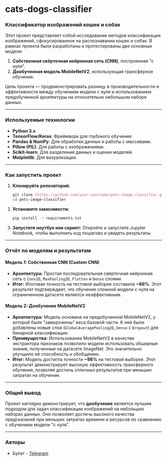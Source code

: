 # cats-dogs-classifier

### Классификатор изображений кошек и собак

Этот проект представляет собой исследование методов классификации изображений, сфокусированное на распознавании кошек и собак. В рамках проекта были разработаны и протестированы две основные модели:
1.  **Собственная свёрточная нейронная сеть (CNN)**, построенная "с нуля".
2.  **Дообученная модель MobileNetV2**, использующая трансферное обучение.

Цель проекта — продемонстрировать разницу в производительности и эффективности между обучением модели с нуля и использованием предобученной архитектуры на относительно небольшом наборе данных.

***

### Используемые технологии

* **Python 3.x**
* **TensorFlow/Keras**: Фреймворк для глубокого обучения.
* **Pandas & NumPy**: Для обработки данных и работы с массивами.
* **Pillow (PIL)**: Для работы с изображениями.
* **Scikit-learn**: Для разделения данных и оценки моделей.
* **Matplotlib**: Для визуализации.

***

### Как запустить проект

1.  **Клонируйте репозиторий:**
    ```bash
    git clone [https://github.com/your-username/pets-image-classifier.git](https://github.com/your-username/pets-image-classifier.git)
    cd pets-image-classifier
    ```
2.  **Установите зависимости:**
    ```bash
    pip install -r requirements.txt
    ```
3.  **Запустите ноутбук или скрипт:**
    Откройте и запустите Jupyter Notebook, чтобы выполнить код пошагово и увидеть результаты.

***

### Отчёт по моделям и результатам

#### Модель 1: Собственная CNN (Custom CNN)

- **Архитектура:** Простая последовательная свёрточная нейронная сеть с `Conv2D`, `MaxPooling2D`, `Flatten` и `Dense` слоями.
- **Итог:** Итоговая точность на тестовой выборке составила **~66%**. Этот результат подтверждает, что обучение сложной модели с нуля на ограниченном датасете является неэффективным.

#### Модель 2: Дообучение MobileNetV2

- **Архитектура:** Модель основана на предобученной MobileNetV2, у которой были "заморожены" веса базовой части. К ней были добавлены новые слои (`GlobalAveragePooling2D`, `Dense` с `Dropout`) для бинарной классификации.
- **Преимущества:** Использование MobileNetV2 в качестве экстрактора признаков позволило модели использовать обширные знания, полученные на датасете ImageNet. Это значительно улучшило её способность к обобщению.
- **Итог:** Модель достигла точности **~98%** на тестовой выборке. Этот результат демонстрирует высокую эффективность трансферного обучения, позволяя достичь отличных результатов при меньших затратах на обучение.

***

### Общий вывод

Проект наглядно демонстрирует, что **дообучение** является лучшим подходом для задач классификации изображений на небольших наборах данных. Оно позволяет достичь высокого качества предсказаний при меньших затратах времени и ресурсов по сравнению с обучением модели "с нуля".

***

### Авторы

* Булат - [Telegram](t.me/talubarni)
